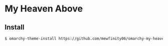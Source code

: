 # My Heaven Above

## Install
```bash
$ omarchy-theme-install https://github.com/mewfinity06/omarchy-my-heaven-above-theme.git
```
